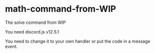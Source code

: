 # math-command-from-WIP
The solve command from WIP

You need discord.js v12.5.1

You need to change it to your own handler or put the code in a message event.
